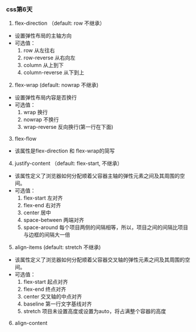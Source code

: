 ### css第6天


1. flex-direction （default: row 不继承）
	
- 设置弹性布局的主轴方向
- 可选值：
	1. row 从左往右
	2. row-reverse 从右向左
	3. column 从上到下
	4. column-reverse 从下到上

2. flex-wrap (default: nowrap 不继承)

- 设置弹性布局内容是否换行
- 可选值：
	1. wrap 换行
	2. nowrap 不换行
	3. wrap-reverse 反向换行(第一行在下面)

3. flex-flow

- 该属性是flex-direction 和 flex-wrap的简写


4. justify-content （default: flex-start, 不继承）

- 该属性定义了浏览器如何分配顺着父容器主轴的弹性元素之间及其周围的空间。
- 可选值： 
	1. flex-start 左对齐
	2. flex-end 右对齐
	3. center  居中
	4. space-between 两端对齐
	5. space-around 每个项目两侧的间隔相等，所以，项目之间的间隔比项目与边框的间隔大一倍



5. align-items (default: stretch  不继承)

- 该属性定义了浏览器如何分配顺着父容器交叉轴的弹性元素之间及其周围的空间。
- 可选值： 
	1. flex-start       起点对齐
	2. flex-end         终点对齐
	3. center           交叉轴的中点对齐
	4. baseline         第一行文字基线对齐  
	5. stretch          项目未设置高度或设置为auto，将占满整个容器的高度


6. align-content









